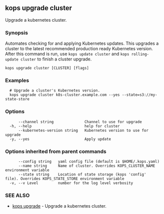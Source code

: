 
<!--- This file is automatically generated by make gen-cli-docs; changes should be made in the go CLI command code (under cmd/kops) -->

## kops upgrade cluster

Upgrade a kubernetes cluster.

### Synopsis

Automates checking for and applying Kubernetes updates. This upgrades a cluster to the latest recommended
production ready Kubernetes version. After this command is run, use `kops update cluster` and `kops rolling-update cluster`
to finish a cluster upgrade.

```
kops upgrade cluster [CLUSTER] [flags]
```

### Examples

```
  # Upgrade a cluster's Kubernetes version.
  kops upgrade cluster k8s-cluster.example.com --yes --state=s3://my-state-store
```

### Options

```
      --channel string              Channel to use for upgrade
  -h, --help                        help for cluster
      --kubernetes-version string   Kubernetes version to use for upgrade
  -y, --yes                         Apply update
```

### Options inherited from parent commands

```
      --config string   yaml config file (default is $HOME/.kops.yaml)
      --name string     Name of cluster. Overrides KOPS_CLUSTER_NAME environment variable
      --state string    Location of state storage (kops 'config' file). Overrides KOPS_STATE_STORE environment variable
  -v, --v Level         number for the log level verbosity
```

### SEE ALSO

* [kops upgrade](kops_upgrade.md)	 - Upgrade a kubernetes cluster.

